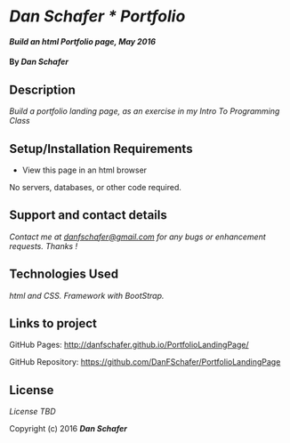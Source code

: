 # _Dan Schafer * Portfolio_

#### _Build an html Portfolio page, May 2016_

#### By _**Dan Schafer**_

## Description

_Build a portfolio landing page, as an exercise in my Intro To Programming Class_

## Setup/Installation Requirements

* View this page in an html browser

No servers, databases, or other code required.

## Support and contact details

_Contact me at danfschafer@gmail.com for any bugs or enhancement requests. Thanks !_

## Technologies Used

_html and CSS. Framework with BootStrap._

## Links to project
GitHub Pages: http://danfschafer.github.io/PortfolioLandingPage/

GitHub Repository: https://github.com/DanFSchafer/PortfolioLandingPage

## License

*License TBD*

Copyright (c) 2016 **_Dan Schafer_**
